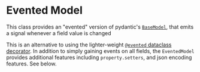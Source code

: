 # Evented Model

This class provides an "evented" version of pydantic's
[`BaseModel`](https://pydantic-docs.helpmanual.io/usage/models/),
that emits a signal whenever a field value is changed

This is an alternative to using the lighter-weight
[`@evented` dataclass decorator](../dataclasses.md). In addition to
simply gaining events on all fields, the `EventedModel` provides additional
features including `property.setters`, and json encoding features.  See below.

